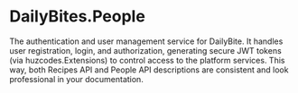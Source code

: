 # DailyBites.People
The authentication and user management service for DailyBite. It handles user registration, login, and authorization, generating secure JWT tokens (via huzcodes.Extensions) to control access to the platform services.  This way, both Recipes API and People API descriptions are consistent and look professional in your documentation.
